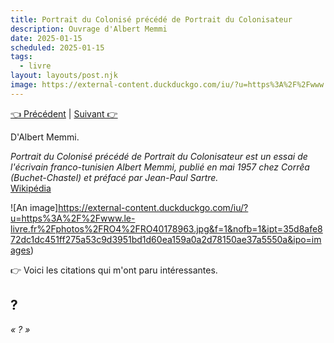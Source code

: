 ```yaml
---
title: Portrait du Colonisé précédé de Portrait du Colonisateur
description: Ouvrage d'Albert Memmi
date: 2025-01-15
scheduled: 2025-01-15
tags:
  - livre
layout: layouts/post.njk
image: https://external-content.duckduckgo.com/iu/?u=https%3A%2F%2Fwww.le-livre.fr%2Fphotos%2FRO4%2FRO40178963.jpg&f=1&nofb=1&ipt=35d8afe872dc1dc451ff275a53c9d3951bd1d60ea159a0a2d78150ae37a5550a&ipo=images
---
```

<a href="{{ '/posts/002/' | url }}">👈 Précédent</a> | <a href="{{ '/posts/004/' | url }}">Suivant 👉</a>

D'Albert Memmi.

_Portrait du Colonisé précédé de Portrait du Colonisateur est un essai de l'écrivain franco-tunisien Albert Memmi, publié en mai 1957 chez Corrêa (Buchet-Chastel) et préfacé par Jean-Paul Sartre._  
[Wikipédia](https://fr.wikipedia.org/wiki/Portrait_du_colonis%C3%A9,_pr%C3%A9c%C3%A9d%C3%A9_du_portrait_du_colonisateur)

![An image]https://external-content.duckduckgo.com/iu/?u=https%3A%2F%2Fwww.le-livre.fr%2Fphotos%2FRO4%2FRO40178963.jpg&f=1&nofb=1&ipt=35d8afe872dc1dc451ff275a53c9d3951bd1d60ea159a0a2d78150ae37a5550a&ipo=images)

👉 Voici les citations qui m'ont paru intéressantes.

## ?

_« ? »_
